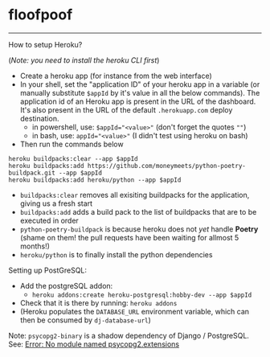 # floofpoof

---

How to setup Heroku?

(_Note: you need to install the heroku CLI first_)

- Create a heroku app (for instance from the web interface)
- In your shell, set the "application ID" of your heroku app in a variable (or manually substitute `$appId` by it's value in all the below commands). The application id of an Heroku app is present in the URL of the dashboard. It's also present in the URL of the default `.herokuapp.com` deploy destination.
  - in powershell, use: `$appId="<value>"` (don't forget the quotes `""`)
  - in bash, use: `appId="<value>"` (I didn't test using heroku on bash)
- Then run the commands below

```
heroku buildpacks:clear --app $appId
heroku buildpacks:add https://github.com/moneymeets/python-poetry-buildpack.git --app $appId
heroku buildpacks:add heroku/python --app $appId
```

- `buildpacks:clear` removes all exisiting buildpacks for the application, giving us a fresh start
- `buildpacks:add` adds a build pack to the list of buildpacks that are to be executed in order
- `python-poetry-buildpack` is because heroku does not _yet_ handle **Poetry** (shame on them! the pull requests have been waiting for allmost 5 months!)
- `heroku/python` is to finally install the python dependencies

Setting up PostGreSQL:

- Add the postgreSQL addon:
  - `heroku addons:create heroku-postgresql:hobby-dev --app $appId`
- Check that it is there by running: `heroku addons`
- (Heroku populates the `DATABASE_URL` environment variable, which can then be consumed by `dj-database-url`)

Note: `psycopg2-binary` is a shadow dependency of Django / PostgreSQL. See:
[Error: No module named psycopg2.extensions](https://stackoverflow.com/a/49308720/9878263)
